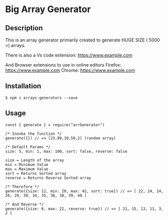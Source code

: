 # Big Array Generator

## Description
This is an array generator primarily created to generate HUGE SIZE ( 5000 >) arrays.

There is also a Vs code extension: https://www.example.com

And Browser extensions to use in online editors
Firefox: https://www.example.com
Chrome: https://www.example.com


## Installation
`$ npm i arrays-generators --save`


## Usage
```
const { generate } = require("arrGenerator")

/* Inovke the function */
generate({}) // => [23,99,10,50,2] (random array)
```

```
/* Default Params */
size: 5, min: 1, max: 100, sort: false, reverse: false

size = Length of the array
min = Minimum Value
max = Maximum Value
sort = Returns Sorted array
reverse = Returns Reverse Sorted array

/* Therefore */
generate({size: 12, min: 20, max: 42, sort: true}) // => [ 22, 24, 24, 26, 29, 30, 34, 35, 38, 38, 39, 40 ]

/* And Reverse */
generate({size: 6, max: 22, reverse: true}) // => [ 21, 15, 13, 11, 3, 2 ]

```
